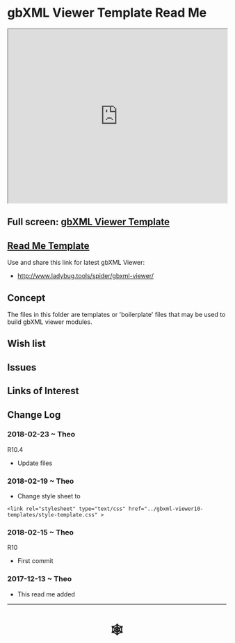 <span style=display:none; >[You are now in a GitHub source code view - click this link to view Read Me file as a web page]( http://www.ladybug.tools/spider/index.html#gbxml-viewer/r10-4/gv-tmp/README.md "View file as a web page." ) </span>

# gbXML Viewer Template Read Me


<iframe class=iframeReadMe src=http://www.ladybug.tools/spider/gbxml-viewer/r10-4/gv-tmp/gv-tmp.html width=100% height=400px >Iframes are not displayed on github.com</iframe>


## Full screen: [gbXML Viewer Template]( http://www.ladybug.tools/spider/gbxml-viewer/r10-4/gv-tmp/gv-tmp.html )

## [Read Me Template]( http://www.ladybug.tools/spider/index.html#gbxml-viewer/r10-4/gv-tmp/README-template.md )


Use and share this link for latest gbXML Viewer:

* <http://www.ladybug.tools/spider/gbxml-viewer/>

## Concept

The files in this folder are templates or 'boilerplate' files that may be used to build gbXML viewer modules.

## Wish list



## Issues



## Links of Interest



## Change Log

### 2018-02-23 ~ Theo

R10.4
* Update files

### 2018-02-19 ~ Theo

* Change style sheet to

```
<link rel="stylesheet" type="text/css" href="../gbxml-viewer10-templates/style-template.css" >
```

### 2018-02-15 ~ Theo

R10
* First commit

### 2017-12-13 ~ Theo

* This read me added

***


# <center title="hello!" ><a href=javascript:window.scrollTo(0,0); style=text-decoration:none; > &#x1f578; </a></center>



